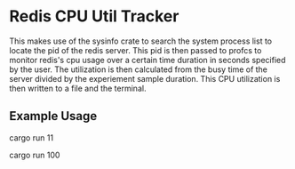 # Redis CPU Util Tracker
This makes use of the sysinfo crate to search the system process list to locate the pid of the redis server. This pid is then passed to profcs to monitor redis's cpu usage over a certain time duration in seconds specified by the user. The utilization is then calculated from the busy time of the server divided by the experiement sample duration. This CPU utilization is then written to a file and the terminal.

## Example Usage 

cargo run 11 

cargo run 100
